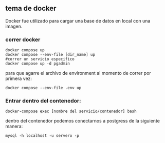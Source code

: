 ## tema de docker

Docker fue utilizado para cargar una base de datos en local con una imagen.

### correr docker

```
docker compose up
docker compose --env-file [dir_name] up
#correr un servicio especifico
docker compose up -d pgadmin
```

para que agarre el archivo de environment al momento de correr por primera vez:

```
docker compose --env-file .env up

```

### Entrar dentro del contenedor:

```
docker-compose exec [nombre del servicio/contenedor] bash
```

dentro del contenedor podemos conectarnos a postgress de la siguiente manera:

```
mysql -h localhost -u servero -p
```
